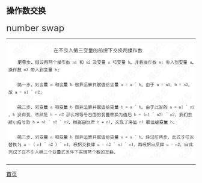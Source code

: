 ## 操作数交换
<font color=#333333 size='5'>number swap</font>

---

![操作数交换](../images/number-swap.jpg "操作数交换（number swap）")

---

[首页](/)